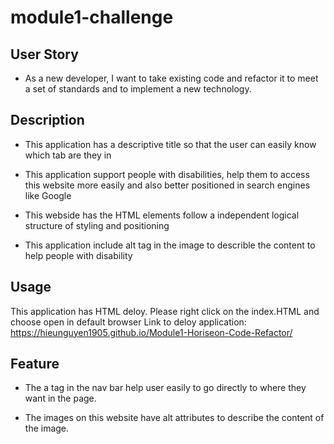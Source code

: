 # module1-challenge

## User Story

- As a new developer, I want to take existing code and refactor it to meet a set of standards and to implement a new technology.

## Description

- This application has a descriptive title so that the user can easily know which tab are they in

- This application support people with disabilities, help them to access this website more easily and also better positioned in search engines like Google

- This webside has the HTML elements follow a independent logical structure of styling and positioning

- This application include alt tag in the image to describle the content to help people with disability

## Usage

This application has HTML deloy. Please right click on the index.HTML and choose open in default browser
Link to deloy application: https://hieunguyen1905.github.io/Module1-Horiseon-Code-Refactor/

## Feature

- The a tag in the nav bar help user easily to go directly to where they want in the page.

- The images on this website have alt attributes to describe the content of the image.

